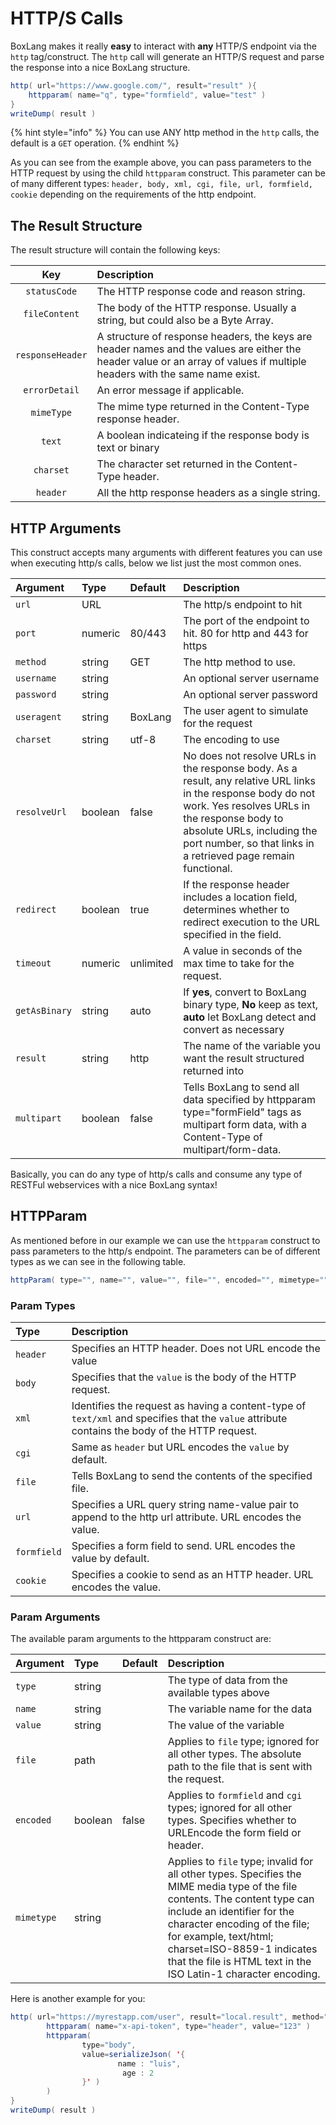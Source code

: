 # HTTP/S Calls

BoxLang makes it really **easy** to interact with **any** HTTP/S endpoint via the `http` tag/construct. The `http` call will generate an HTTP/S request and parse the response into a nice BoxLang structure.

```java
http( url="https://www.google.com/", result="result" ){
    httpparam( name="q", type="formfield", value="test" )
}
writeDump( result )
```

{% hint style="info" %}
You can use ANY http method in the `http` calls, the default is a `GET` operation.
{% endhint %}

As you can see from the example above, you can pass parameters to the HTTP request by using the child `httpparam` construct.  This parameter can be of many different types: `header, body, xml, cgi, file, url, formfield, cookie` depending on the requirements of the http endpoint.

## The Result Structure

The result structure will contain the following keys:

| Key | Description |
| :---: | :--- |
| `statusCode` | The HTTP response code and reason string. |
| `fileContent` | The body of the HTTP response. Usually a string, but could also be a Byte Array. |
| `responseHeader` | A structure of response headers, the keys are header names and the values are either the header value or an array of values if multiple headers with the same name exist. |
| `errorDetail` | An error message if applicable. |
| `mimeType` | The mime type returned in the Content-Type response header. |
| `text` | A boolean indicateing if the response body is text or binary |
| `charset` | The character set returned in the Content-Type header. |
| `header` | All the http response headers as a single string. |

## HTTP Arguments

This construct accepts many arguments with different features you can use when executing http/s calls, below we list just the most common ones.

| Argument | Type | Default | Description |
| :--- | :--- | :--- | :--- |
| `url` | URL |  | The http/s endpoint to hit |
| `port` | numeric | 80/443 | The port of the endpoint to hit. 80 for http and 443 for https |
| `method` | string | GET | The http method to use. |
| `username` | string |  | An optional server username |
| `password` | string |  | An optional server password |
| `useragent` | string | BoxLang | The user agent to simulate for the request |
| `charset` | string | utf-8 | The encoding to use |
| `resolveUrl` | boolean | false | No does not resolve URLs in the response body. As a result, any relative URL links in the response body do not work. Yes resolves URLs in the response body to absolute URLs, including the port number, so that links in a retrieved page remain functional. |
| `redirect` | boolean | true | If the response header includes a location field, determines whether to redirect execution to the URL specified in the field. |
| `timeout` | numeric | unlimited | A value in seconds of the max time to take for the request. |
| `getAsBinary` | string | auto | If **yes**, convert to BoxLang binary type, **No** keep as text, **auto** let BoxLang detect and convert as necessary |
| `result` | string | http | The name of the variable you want the result structured returned into |
| `multipart` | boolean | false | Tells BoxLang to send all data specified by httpparam type="formField" tags as multipart form data, with a Content-Type of multipart/form-data. |

Basically, you can do any type of http/s calls and consume any type of RESTFul webservices with a nice BoxLang syntax!

## HTTPParam

As mentioned before in our example we can use the `httpparam` construct to pass parameters to the http/s endpoint.  The parameters can be of different types as we can see in the following table.

```java
httpParam( type="", name="", value="", file="", encoded="", mimetype="" );
```

### Param Types

| Type | Description |
| :--- | :--- |
| `header` | Specifies an HTTP header. Does not URL encode the value |
| `body` | Specifies that the `value` is the body of the HTTP request. |
| `xml` | Identifies the request as having a content-type of  `text/xml` and specifies that the `value` attribute contains the body of the HTTP request. |
| `cgi` | Same as `header` but URL encodes the `value` by default. |
| `file` | Tells BoxLang to send the contents of the specified file. |
| `url` | Specifies a URL query string name-value pair to append to the http url attribute. URL encodes the value. |
| `formfield` | Specifies a form field to send. URL encodes the value by default. |
| `cookie` | Specifies a cookie to send as an HTTP header. URL encodes the value. |

### Param Arguments

The available param arguments to the httpparam construct are:

| Argument | Type | Default | Description |
| :--- | :--- | :--- | :--- |
| `type` | string |  | The type of data from the available types above |
| `name` | string |  | The variable name for the data |
| `value` | string |  | The value of the variable |
| `file` | path |  |  Applies to `file` type; ignored for all other types. The absolute path to the file that is sent with the request. |
| `encoded` | boolean | false | Applies to `formfield` and `cgi` types; ignored for all other  types. Specifies whether to URLEncode the form field or  header. |
| `mimetype` | string |  | Applies to `file` type; invalid for all other types.  Specifies the MIME media type of the file contents.  The content type can include an identifier for the  character encoding of the file; for example, text/html;  charset=ISO-8859-1 indicates that the file is HTML text in  the ISO Latin-1 character encoding. |

Here is another example for you:

```java
http( url="https://myrestapp.com/user", result="local.result", method="post" ){
        httpparam( name="x-api-token", type="header", value="123" )
        httpparam(
                type="body",
                value=serializeJson( '{
                        name : "luis",
                         age : 2
                }' )
        )
}
writeDump( result )
```
